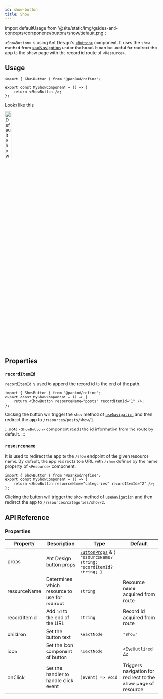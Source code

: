 ```yaml
---
id: show-button
title: Show
---
```


import defaultUsage from '@site/static/img/guides-and-concepts/components/buttons/show/default.png';

`<ShowButton>` is using Ant Design's [`<Button>`](https://ant.design/components/button/) component. It uses the `show` method from [useNavigation](#) under the hood. It can be useful for redirect the app to the show page with the record id route of `<Resource>`.

## Usage

```tsx
import { ShowButton } from "@pankod/refine";

export const MyShowComponent = () => {
    return <ShowButton />;
};
```

Looks like this:

<div>
    <img  width="20%" src={defaultUsage} alt="Default Show Button" />
</div>

## Properties

### `recordItemId`

`recordItemId` is used to append the record id to the end of the path.

```tsx
import { ShowButton } from "@pankod/refine";
export const MyShowComponent = () => {
    return <ShowButton resourceName="posts" recordItemId="1" />;
};
```

Clicking the button will trigger the `show` method of [`useNavigation`](#) and then redirect the app to `/resources/posts/show/1`.

:::note
`<ShowButton>` component reads the id information from the route by default.
:::

### `resourceName`

It is used to redirect the app to the `/show` endpoint of the given resource name. By default, the app redirects to a URL with `/show` defined by the name property of `<Resource>` component.

```tsx
import { ShowButton } from "@pankod/refine";
export const MyShowComponent = () => {
    return <ShowButton resourceName="categories" recordItemId="2" />;
};
```

Clicking the button will trigger the `show` method of [`useNavigation`](#) and then redirect the app to `/resources/categories/show/2`.

## API Reference

### Properties

| Property     | Description                                   | Type                                                                                                             | Default                                                         |
| ------------ | --------------------------------------------- | ---------------------------------------------------------------------------------------------------------------- | --------------------------------------------------------------- |
| props        | Ant Design button props                       | [`ButtonProps`](https://ant.design/components/button/#API) & `{ resourceName?: string; recordItemId?: string; }` |                                                                 |
| resourceName | Determines which resource to use for redirect | `string`                                                                                                         | Resource name acquired from route                               |
| recordItemId | Add `id` to the end of the URL                | `string`                                                                                                         | Record id acquired from route                                   |
| children     | Set the button text                           | `ReactNode`                                                                                                      | `"Show"`                                                       |
| icon         | Set the icon component of button              | `ReactNode`                                                                                                      | [`<EyeOutlined />`](https://ant.design/components/icon/) |
| onClick      | Set the handler to handle click event         | `(event) => void`                                                                                                | Triggers navigation for redirect to the show page of resource |
